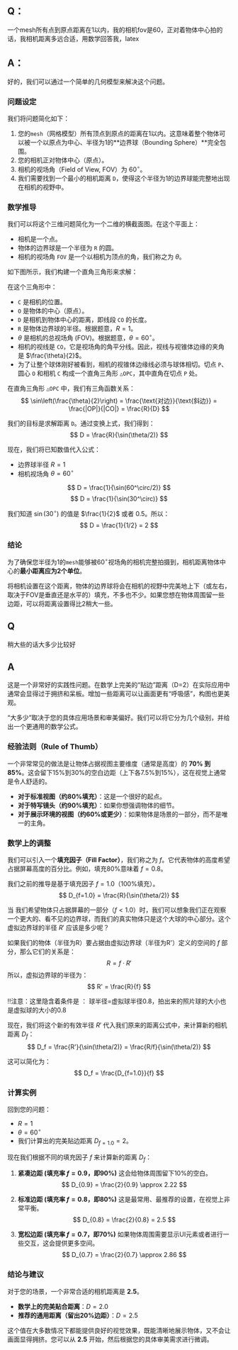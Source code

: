 ## Q：
一个mesh所有点到原点距离在1以内，我的相机fov是60，正对着物体中心拍的话，我相机距离多远合适，用数学回答我，latex

## A：
好的，我们可以通过一个简单的几何模型来解决这个问题。

### 问题设定

我们将问题简化如下：
1.  您的`mesh`（网格模型）所有顶点到原点的距离在1以内。这意味着整个物体可以被一个以原点为中心、半径为1的**边界球（Bounding Sphere）**完全包围。
2.  您的相机正对物体中心（原点）。
3.  相机的视场角（Field of View, FOV）为 $60^\circ$。
4.  我们需要找到一个最小的相机距离 `D`，使得这个半径为1的边界球能完整地出现在相机的视野中。

### 数学推导

我们可以将这个三维问题简化为一个二维的横截面图。在这个平面上：
*   相机是一个点。
*   物体的边界球是一个半径为 `R` 的圆。
*   相机的视场角 `FOV` 是一个以相机为顶点的角，我们称之为 $\theta$。

如下图所示，我们构建一个直角三角形来求解：



在这个三角形中：
*   `C` 是相机的位置。
*   `O` 是物体的中心（原点）。
*   `D` 是相机到物体中心的距离，即线段 `CO` 的长度。
*   `R` 是物体边界球的半径。根据题意，$R = 1$。
*   $\theta$ 是相机的总视场角 (FOV)。根据题意，$\theta = 60^\circ$。
*   相机的视线是 `CO`，它是视场角的角平分线。因此，视线与视锥体边缘的夹角是 $\frac{\theta}{2}$。
*   为了让整个球体刚好被看到，相机的视锥体边缘线必须与球体相切。切点 `P`、圆心 `O` 和相机 `C` 构成一个直角三角形 `△OPC`，其中直角在切点 `P` 处。

在直角三角形 `△OPC` 中，我们有三角函数关系：
$$ \sin\left(\frac{\theta}{2}\right) = \frac{\text{对边}}{\text{斜边}} = \frac{|OP|}{|CO|} = \frac{R}{D} $$

我们的目标是求解距离 `D`。通过变换上式，我们得到：
$$ D = \frac{R}{\sin(\theta/2)} $$

现在，我们将已知数值代入公式：
*   边界球半径 $R = 1$
*   相机视场角 $\theta = 60^\circ$

$$ D = \frac{1}{\sin(60^\circ/2)} $$
$$ D = \frac{1}{\sin(30^\circ)} $$

我们知道 $\sin(30^\circ)$ 的值是 $\frac{1}{2}$ 或者 $0.5$。所以：
$$ D = \frac{1}{1/2} = 2 $$

### 结论

为了确保您半径为1的`mesh`能够被$60^\circ$视场角的相机完整拍摄到，相机距离物体中心的**最小距离应为2个单位**。

将相机设置在这个距离，物体的边界球将会在相机的视野中完美地上下（或左右，取决于FOV是垂直还是水平的）填充，不多也不少。如果您想在物体周围留一些边距，可以将距离设置得比2稍大一些。

## Q
稍大些的话大多少比较好
## A
这是一个非常好的实践性问题。在数学上完美的“贴边”距离（D=2）在实际应用中通常会显得过于拥挤和呆板。增加一些距离可以让画面更有“呼吸感”，构图也更美观。

“大多少”取决于您的具体应用场景和审美偏好。我们可以将它分为几个级别，并给出一个更通用的数学公式。

### 经验法则（Rule of Thumb）

一个非常常见的做法是让物体占据视图主要维度（通常是高度）的 **70% 到 85%**。这会留下15%到30%的空白边距（上下各7.5%到15%），这在视觉上通常是令人舒适的。

*   **对于标准视图（约80%填充）**：这是一个很好的起点。
*   **对于特写镜头（约90%填充）**：如果你想强调物体的细节。
*   **对于展示环境的视图（约60%或更少）**：如果物体是场景的一部分，而不是唯一的主角。

### 数学上的调整

我们可以引入一个**填充因子（Fill Factor）**，我们称之为 $f$。它代表物体的高度希望占据屏幕高度的百分比。例如，填充80%意味着 $f = 0.8$。

我们之前的推导是基于填充因子 $f=1.0$（100%填充）。
$$ D_{f=1.0} = \frac{R}{\sin(\theta/2)} $$

当 我们希望物体只占据屏幕的一部分（$f < 1.0$）时，我们可以想象我们正在观察一个更大的、看不见的边界球，而我们的真实物体只是这个大球的中心部分。这个虚拟边界球的半径 $R'$ 应该是多少呢？

如果我们的物体（半径为R）要占据由虚拟边界球（半径为R'）定义的空间的 $f$ 部分，那么它们的关系是：
$$ R = f \cdot R' $$
所以，虚拟边界球的半径为：
$$ R' = \frac{R}{f} $$

!!注意：这里隐含着条件是 ：
球半径=虚拟球半径0.8，拍出来的照片球的大小也是虚拟球的大小的0.8

现在，我们将这个新的有效半径 $R'$ 代入我们原来的距离公式中，来计算新的相机距离 $D_f$：
$$ D_f = \frac{R'}{\sin(\theta/2)} = \frac{R/f}{\sin(\theta/2)} $$

这可以简化为：
$$ D_f = \frac{D_{f=1.0}}{f} $$

### 计算实例

回到您的问题：
*   $R=1$
*   $\theta = 60^\circ$
*   我们计算出的完美贴边距离 $D_{f=1.0} = 2$。

现在我们根据不同的填充因子 $f$ 来计算新的距离 $D_f$：

1.  **紧凑边距 (填充率 $f = 0.9$，即90%)**
    这会给物体周围留下10%的空白。
    $$ D_{0.9} = \frac{2}{0.9} \approx 2.22 $$

2.  **标准边距 (填充率 $f = 0.8$，即80%)**
    这是最常用、最推荐的设置，在视觉上非常平衡。
    $$ D_{0.8} = \frac{2}{0.8} = 2.5 $$

3.  **宽松边距 (填充率 $f = 0.7$，即70%)**
    如果物体周围需要显示UI元素或者进行一些交互，这会提供更多空间。
    $$ D_{0.7} = \frac{2}{0.7} \approx 2.86 $$

### 结论与建议

对于您的场景，一个非常合适的相机距离是 **2.5**。

*   **数学上的完美贴合距离**：$D = 2.0$
*   **推荐的通用距离（留出20%边距）**：$D = 2.5$

这个值在大多数情况下都能提供良好的视觉效果，既能清晰地展示物体，又不会让画面显得拥挤。您可以从 **2.5** 开始，然后根据您的具体审美需求进行微调。

